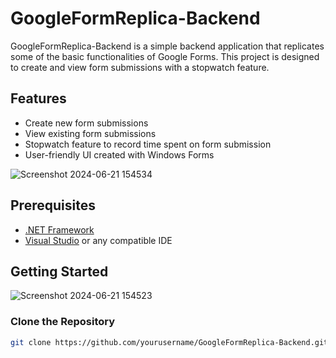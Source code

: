 # GoogleFormReplica-Backend

GoogleFormReplica-Backend is a simple backend application that replicates some of the basic functionalities of Google Forms. This project is designed to create and view form submissions with a stopwatch feature.

## Features

- Create new form submissions
- View existing form submissions
- Stopwatch feature to record time spent on form submission
- User-friendly UI created with Windows Forms


![Screenshot 2024-06-21 154534](https://github.com/DhruvTyagi18/GoogleFormReplica-Backend/assets/92265404/c0a71d8d-50dc-49ee-975e-b6fa317fffc4)

## Prerequisites

- [.NET Framework](https://dotnet.microsoft.com/download/dotnet-framework)
- [Visual Studio](https://visualstudio.microsoft.com/) or any compatible IDE

## Getting Started

![Screenshot 2024-06-21 154523](https://github.com/DhruvTyagi18/GoogleFormReplica-Backend/assets/92265404/0165ae26-93cb-44e2-8140-8c3b812be913)

### Clone the Repository

```bash
git clone https://github.com/yourusername/GoogleFormReplica-Backend.git

